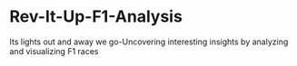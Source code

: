 # Rev-It-Up-F1-Analysis
Its lights out and away we go-Uncovering interesting insights by analyzing and visualizing F1 races
